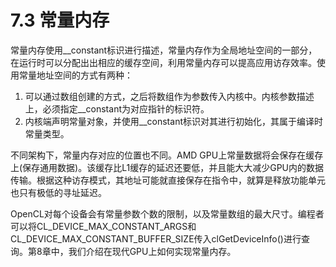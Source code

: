 # 7.3 常量内存

常量内存使用__constant标识进行描述，常量内存作为全局地址空间的一部分，在运行时可以分配出出相应的缓存空间，利用常量内存可以提高应用访存效率。使用常量地址空间的方式有两种：

1. 可以通过数组创建的方式，之后将数组作为参数传入内核中。内核参数描述上，必须指定__constant为对应指针的标识符。
2. 内核端声明常量对象，并使用__constant标识对其进行初始化，其属于编译时常量类型。

不同架构下，常量内存对应的位置也不同。AMD GPU上常量数据将会保存在缓存上(保存通用数据)。该缓存比L1缓存的延迟还要低，并且能大大减少GPU内的数据传输。根据这种访存模式，其地址可能就直接保存在指令中，就算是释放功能单元也只有极低的寻址延迟。

OpenCL对每个设备会有常量参数个数的限制，以及常量数组的最大尺寸。编程者可以将CL_DEVICE_MAX_CONSTANT_ARGS和CL_DEVICE_MAX_CONSTANT_BUFFER_SIZE传入clGetDeviceInfo()进行查询。第8章中，我们介绍在现代GPU上如何实现常量内存。